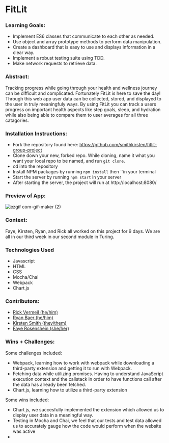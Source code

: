 # FitLit


### Learning Goals:
- Implement ES6 classes that communicate to each other as needed.
- Use object and array prototype methods to perform data manipulation.
- Create a dashboard that is easy to use and displays information in a clear way.
- Implement a robust testing suite using TDD.
- Make network requests to retrieve data.


### Abstract:
Tracking progress while going through your health and wellness journey can be difficult and complicated. Fortunately FitLit is here to save the day! Through this web app user data can be collected, stored, and displayed to the user in truly meaningfuly ways. By using FitLit you can track a users progress on important health aspects like step goals, sleep, and hydration while also being able to compare them to user averages for all three catagories. 


### Installation Instructions:
- Fork the repository found here: https://github.com/smithkirsten/fitlit-group-project  
- Clone down your new, forked repo. While cloning, name it what you want your local repo to be named, and run `git clone`. 
- cd into the repository
- Install NPM packages by running `npm install` then ``in your terminal
- Start the server by running `npm start` in your server  
- After starting the server, the project will run at http://localhost:8080/

### Preview of App:

![ezgif com-gif-maker (2)](https://user-images.githubusercontent.com/113728354/207120223-ecd2ad19-c3ab-4fad-bef4-c74db5182182.gif)


### Context:
Faye, Kirsten, Ryan, and Rick all worked on this project for 9 days. We are all in our third week in our second module in Turing.

### Technologies Used
- Javascript
- HTML
- CSS 
- Mocha/Chai
- Webpack
- Chart.js

### Contributors:
- [Rick Vermeil (he/him)](https://www.linkedin.com/in/rick-vermeil-b93581159/)
- [Ryan Baer (he/him)](https://www.linkedin.com/in/ryan-baer-33311114a/)
- [Kirsten Smith (they/them)](https://www.linkedin.com/in/kirsten-stamm-smith/)
- [Faye Rosenshein (she/her)](https://www.linkedin.com/in/faye-rosenshein-8ba421242/) 


### Wins + Challenges:
Some challenges included: 
- Webpack, learning how to work with webpack while downloading a third-party extension and getting it to run with Webpack. 
- Fetching data while utilizing promises. Having to understand JavaScript execution context and the callstack in order to have functions call after the data has already been fetched. 
- Chart.js, learning how to utilize a third-party extension

Some wins included:
- Chart.js, we succesfully implemented the extension which allowed us to display user data in a meaningful way.
- Testing in Mocha and Chai, we feel that our tests and test data allowed us to accurately gauge how the code would perform when the website was active
- 

